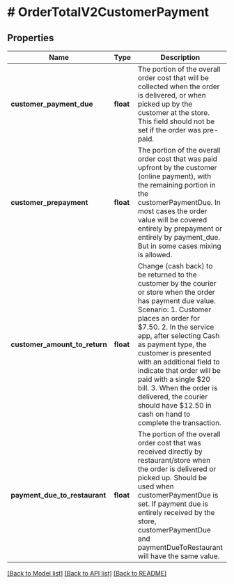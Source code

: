 # # OrderTotalV2CustomerPayment

## Properties

Name | Type | Description | Notes
------------ | ------------- | ------------- | -------------
**customer_payment_due** | **float** | The portion of the overall order cost that will be collected when the order is delivered, or when picked up by the customer at the store. This field should not be set if the order was pre-paid. | [optional]
**customer_prepayment** | **float** | The portion of the overall order cost that was paid upfront by the customer (online payment), with the remaining portion in the customerPaymentDue. In most cases the order value will be covered entirely by prepayment or entirely by payment_due. But in some cases mixing is allowed. | [optional]
**customer_amount_to_return** | **float** | Change (cash back) to be returned to the customer by the courier or store when the order has payment due value.   Scenario:  1. Customer places an order for $7.50.  2. In the service app, after selecting Cash as payment type, the customer is presented with an additional field to indicate that order will be paid with a single $20 bill.  3. When the order is delivered, the courier should have $12.50 in cash on hand to complete the transaction. | [optional]
**payment_due_to_restaurant** | **float** | The portion of the overall order cost that was received directly by restaurant/store when the order is delivered or picked up. Should be used when customerPaymentDue is set. If payment due is entirely received by the store, customerPaymentDue and paymentDueToRestaurant will have the same value. | [optional]

[[Back to Model list]](../../README.md#models) [[Back to API list]](../../README.md#endpoints) [[Back to README]](../../README.md)
